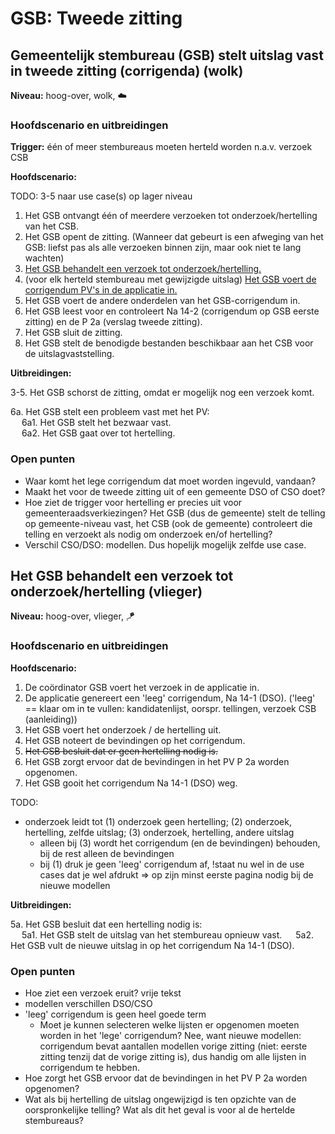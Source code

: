 # GSB: Tweede zitting

## Gemeentelijk stembureau (GSB) stelt uitslag vast in tweede zitting (corrigenda) (wolk)

__Niveau:__ hoog-over, wolk, ☁️

### Hoofdscenario en uitbreidingen

__Trigger:__ één of meer stembureaus moeten herteld worden n.a.v. verzoek CSB

__Hoofdscenario:__  

TODO: 3-5 naar use case(s) op lager niveau

1. Het GSB ontvangt één of meerdere verzoeken tot onderzoek/hertelling van het CSB.
2. Het GSB opent de zitting. (Wanneer dat gebeurt is een afweging van het GSB: liefst pas als alle verzoeken binnen zijn, maar ook niet te lang wachten)
3. [Het GSB behandelt een verzoek tot onderzoek/hertelling.](#het-gsb-behandelt-een-verzoek-tot-onderzoekhertelling-vlieger)
4. (voor elk herteld stembureau met gewijzigde uitslag) [Het GSB voert de corrigendum PV's in de applicatie in.](./gsb-invoer-tweede-zitting.md#het-gsb-voert-de-corrigendum-pvs-in-de-applicatie-in-vlieger)
5. Het GSB voert de andere onderdelen van het GSB-corrigendum in.
6. Het GSB leest voor en controleert Na 14-2 (corrigendum op GSB eerste zitting) en de P 2a (verslag tweede zitting).
7. Het GSB sluit de zitting.
8. Het GSB stelt de benodigde bestanden beschikbaar aan het CSB voor de uitslagvaststelling.

__Uitbreidingen:__

3-5. Het GSB schorst de zitting, omdat er mogelijk nog een verzoek komt.

6a. Het GSB stelt een probleem vast met het PV:  
&emsp; 6a1. Het GSB stelt het bezwaar vast.  
&emsp; 6a2. Het GSB gaat over tot hertelling.

### Open punten

- Waar komt het lege corrigendum dat moet worden ingevuld, vandaan?
- Maakt het voor de tweede zitting uit of een gemeente DSO of CSO doet?
- Hoe ziet de trigger voor hertelling er precies uit voor gemeenteraadsverkiezingen? Het GSB (dus de gemeente) stelt de telling op gemeente-niveau vast, het CSB (ook de gemeente) controleert die telling en verzoekt als nodig om onderzoek en/of hertelling?
- Verschil CSO/DSO: modellen. Dus hopelijk mogelijk zelfde use case.


## Het GSB behandelt een verzoek tot onderzoek/hertelling (vlieger)

__Niveau:__ hoog-over, vlieger, 🪁

### Hoofdscenario en uitbreidingen

__Hoofdscenario:__  

1. De coördinator GSB voert het verzoek in de applicatie in.
2. De applicatie genereert een 'leeg' corrigendum, Na 14-1 (DSO). ('leeg' == klaar om in te vullen: kandidatenlijst, oorspr. tellingen, verzoek CSB (aanleiding))
3. Het GSB voert het onderzoek / de hertelling uit.
4. Het GSB noteert de bevindingen op het corrigendum.
5. ~~Het GSB besluit dat er geen hertelling nodig is.~~
6. Het GSB zorgt ervoor dat de bevindingen in het PV P 2a worden opgenomen.
7. Het GSB gooit het corrigendum Na 14-1 (DSO) weg.

TODO:
- onderzoek leidt tot (1) onderzoek geen hertelling; (2) onderzoek, hertelling, zelfde uitslag; (3) onderzoek, hertelling, andere uitslag
    - alleen bij (3) wordt het corrigendum (en de bevindingen) behouden, bij de rest alleen de bevindingen
    - bij (1) druk je geen 'leeg' corrigendum af, !staat nu wel in de use cases dat je wel afdrukt => op zijn minst eerste pagina nodig bij de nieuwe modellen

__Uitbreidingen:__

5a. Het GSB besluit dat een hertelling nodig is:  
&emsp; 5a1. Het GSB stelt de uitslag van het stembureau opnieuw vast.
&emsp; 5a2. Het GSB vult de nieuwe uitslag in op het corrigendum Na 14-1 (DSO).

### Open punten

- Hoe ziet een verzoek eruit? vrije tekst
- modellen verschillen DSO/CSO
- 'leeg' corrigendum is geen heel goede term
    - Moet je kunnen selecteren welke lijsten er opgenomen moeten worden in het 'lege' corrigendum? Nee, want nieuwe modellen: corrigendum bevat aantallen modellen vorige zitting (niet: eerste zitting tenzij dat de vorige zitting is), dus handig om alle lijsten in corrigendum te hebben.
- Hoe zorgt het GSB ervoor dat de bevindingen in het PV P 2a worden opgenomen?
- Wat als bij hertelling de uitslag ongewijzigd is ten opzichte van de oorspronkelijke telling? Wat als dit het geval is voor al de hertelde stembureaus?
